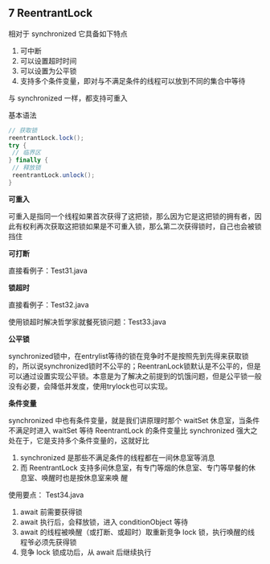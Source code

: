 ## 7 ReentrantLock

相对于 synchronized 它具备如下特点

1. 可中断
2. 可以设置超时时间
3. 可以设置为公平锁
4. 支持多个条件变量，即对与不满足条件的线程可以放到不同的集合中等待

与 synchronized 一样，都支持可重入

基本语法

```java
// 获取锁
reentrantLock.lock();
try {
 // 临界区
} finally {
 // 释放锁
 reentrantLock.unlock();
}

```

**可重入**

可重入是指同一个线程如果首次获得了这把锁，那么因为它是这把锁的拥有者，因此有权利再次获取这把锁如果是不可重入锁，那么第二次获得锁时，自己也会被锁挡住

**可打断**

直接看例子：Test31.java

**锁超时**

直接看例子：Test32.java

使用锁超时解决哲学家就餐死锁问题：Test33.java

**公平锁**

synchronized锁中，在entrylist等待的锁在竞争时不是按照先到先得来获取锁的，所以说synchronized锁时不公平的；ReentranLock锁默认是不公平的，但是可以通过设置实现公平锁。本意是为了解决之前提到的饥饿问题，但是公平锁一般没有必要，会降低并发度，使用trylock也可以实现。

**条件变量**

synchronized 中也有条件变量，就是我们讲原理时那个 waitSet 休息室，当条件不满足时进入 waitSet 等待
ReentrantLock 的条件变量比 synchronized 强大之处在于，它是支持多个条件变量的，这就好比

1. synchronized 是那些不满足条件的线程都在一间休息室等消息
2. 而 ReentrantLock 支持多间休息室，有专门等烟的休息室、专门等早餐的休息室、唤醒时也是按休息室来唤
   醒

使用要点：  Test34.java

1. await 前需要获得锁
2. await 执行后，会释放锁，进入 conditionObject 等待
3. await 的线程被唤醒（或打断、或超时）取重新竞争 lock 锁，执行唤醒的线程爷必须先获得锁
4. 竞争 lock 锁成功后，从 await 后继续执行